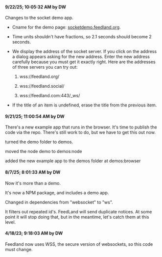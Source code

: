 #### 9/22/25; 10:05:32 AM by DW

Changes to the socket demo app.

* Cname for the demo page: <a href="https://socketdemo.feedland.org/">socketdemo.feedland.org</a>.

* Time units shouldn't have fractions, so 2.1 seconds should become 2 seconds.

* We display the address of the socket server. If you click on the address a dialog appears asking for the new address. Enter the new address carefully because you must get it exactly right. Here are the addresses of three servers you can try out: 

   1. wss://feedland.org/

   2. wss://feedland.social/

   3. wss://feedland.com:443/_ws/

* If the title of an item is undefined, erase the title from the previous item. 

#### 9/21/25; 11:00:54 AM by DW

There's a new example app that runs in the browser. It's time to publish the code via the repo. There's still work to do, but we have to get this out now. 

turned the demo folder to demos.

moved the node demo to demos:node

added the new example app to the demos folder at demos:browser

#### 8/7/25; 8:01:33 AM by DW

Now it's more than a demo. 

It's now a NPM package, and includes a demo app.

Changed in dependencies from "websocket" to "ws".

It filters out repeated id's. FeedLand will send duplicate notices. At some point it will stop doing that, but in the meantime, let's catch them at this level. 

#### 4/18/23; 9:18:03 AM by DW 

Feedland now uses WSS, the secure version of websockets, so this code must change. 

